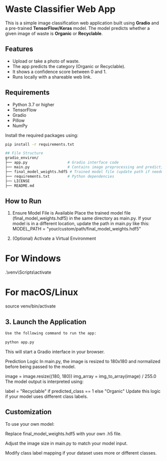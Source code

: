 # Waste Classifier Web App

This is a simple image classification web application built using **Gradio** and a pre-trained **TensorFlow/Keras** model. The model predicts whether a given image of waste is **Organic** or **Recyclable**.

## Features

- Upload or take a photo of waste.
- The app predicts the category (Organic or Recyclable).
- It shows a confidence score between 0 and 1.
- Runs locally with a shareable web link.

## Requirements

- Python 3.7 or higher
- TensorFlow
- Gradio
- Pillow
- NumPy

Install the required packages using:

```bash
pip install -r requirements.txt
```
```bash
## File Structure
gradio_environ/
├── app.py                  # Gradio interface code
├── main.py                 # Contains image preprocessing and prediction logic
├── final_model_weights.hdf5 # Trained model file (update path if needed)
├── requirements.txt        # Python dependencies
├── LICENSE
├── README.md
```
## How to Run
1. Ensure Model File is Available
Place the trained model file (final_model_weights.hdf5) in the same directory as main.py.
If your model is in a different location, update the path in main.py like this:
MODEL_PATH = "your/custom/path/final_model_weights.hdf5"

2. (Optional) Activate a Virtual Environment

# For Windows
.\venv\Scripts\activate

# For macOS/Linux
source venv/bin/activate

## 3. Launch the Application
```bash
Use the following command to run the app:

python app.py
```
This will start a Gradio interface in your browser.

Prediction Logic
In main.py, the image is resized to 180x180 and normalized before being passed to the model.


image = image.resize((180, 180))
img_array = img_to_array(image) / 255.0
The model output is interpreted using:


label = "Recyclable" if predicted_class == 1 else "Organic"
Update this logic if your model uses different class labels.

## Customization
To use your own model:

Replace final_model_weights.hdf5 with your own .h5 file.

Adjust the image size in main.py to match your model input.

Modify class label mapping if your dataset uses more or different classes.


